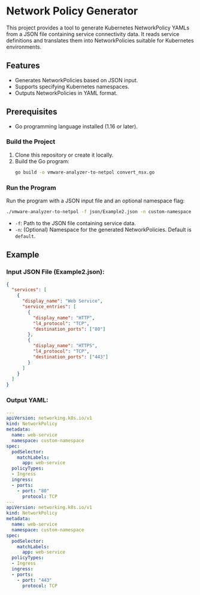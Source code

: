# Network Policy Generator

This project provides a tool to generate Kubernetes NetworkPolicy YAMLs from a JSON file containing service connectivity data. It reads service definitions and translates them into NetworkPolicies suitable for Kubernetes environments.

## Features
- Generates NetworkPolicies based on JSON input.
- Supports specifying Kubernetes namespaces.
- Outputs NetworkPolicies in YAML format.

## Prerequisites
- Go programming language installed (1.16 or later).

### Build the Project
1. Clone this repository or create it locally.
2. Build the Go program:
   ```bash
   go build -o vmware-analyzer-to-netpol convert_nsx.go
   ```

### Run the Program
Run the program with a JSON input file and an optional namespace flag:
```bash
./vmware-analyzer-to-netpol -f json/Example2.json -n custom-namespace
```

- `-f`: Path to the JSON file containing service data.
- `-n`: (Optional) Namespace for the generated NetworkPolicies. Default is `default`.

## Example

### Input JSON File (Example2.json):
```json
{
  "services": [
    {
      "display_name": "Web Service",
      "service_entries": [
        {
          "display_name": "HTTP",
          "l4_protocol": "TCP",
          "destination_ports": ["80"]
        },
        {
          "display_name": "HTTPS",
          "l4_protocol": "TCP",
          "destination_ports": ["443"]
        }
      ]
    }
  ]
}
```

### Output YAML:
```yaml
---
apiVersion: networking.k8s.io/v1
kind: NetworkPolicy
metadata:
  name: web-service
  namespace: custom-namespace
spec:
  podSelector:
    matchLabels:
      app: web-service
  policyTypes:
  - Ingress
  ingress:
  - ports:
    - port: "80"
      protocol: TCP
---
apiVersion: networking.k8s.io/v1
kind: NetworkPolicy
metadata:
  name: web-service
  namespace: custom-namespace
spec:
  podSelector:
    matchLabels:
      app: web-service
  policyTypes:
  - Ingress
  ingress:
  - ports:
    - port: "443"
      protocol: TCP
```
